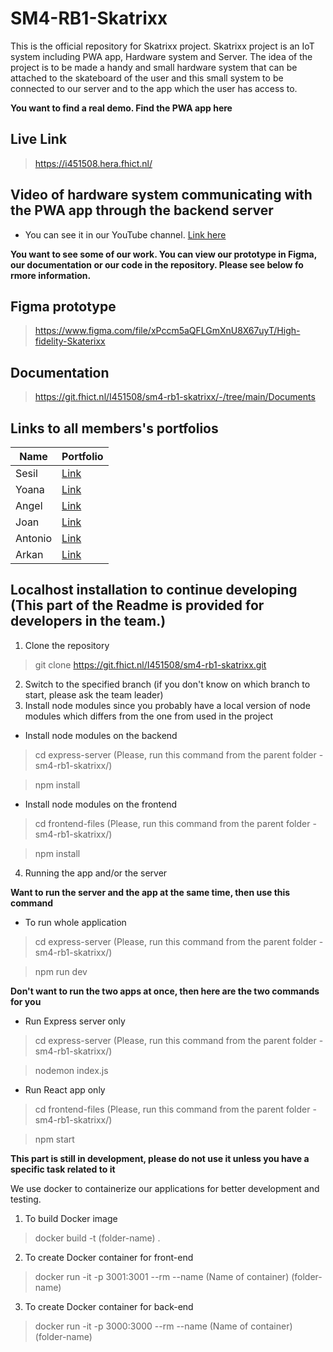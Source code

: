# SM4-RB1-Skatrixx
This is the official repository for Skatrixx project. Skatrixx project is an IoT system
including PWA app, Hardware system and Server. The idea of the project is to be made a 
handy and small hardware system that can be attached to the skateboard of the user and this
small system to be connected to our server and to the app which the user has access to.

**You want to find a real demo. Find the PWA app here**
## Live Link
> https://i451508.hera.fhict.nl/

## Video of hardware system communicating with the PWA app through the backend server
- You can see it in our YouTube channel. [Link here](https://youtu.be/Ymbr5G8lzB0)


**You want to see some of our work. You can view our prototype in Figma, our documentation or our code in the repository. 
Please see below fo rmore information.**

## Figma prototype
> https://www.figma.com/file/xPccm5aQFLGmXnU8X67uyT/High-fidelity-Skaterixx

## Documentation
> https://git.fhict.nl/I451508/sm4-rb1-skatrixx/-/tree/main/Documents

## Links to all members's portfolios

| Name | Portfolio |
| ------ | ------ |
| Sesil | [Link](https://git.fhict.nl/I461891/sesil-portfolio/-/wikis/home) |
| Yoana | [Link](https://git.fhict.nl/I455146/portfolio-yoana-churkina/-/wikis/home) |
| Angel | [Link](https://git.fhict.nl/I451459/individual_repo_smartmobile_semester4/-/wikis/home) |
| Joan | [Link](https://git.fhict.nl/I451508/sm4-rb1-joan_krastanov/-/wikis/home) |
| Antonio | [Link](https://git.fhict.nl/I454917/smartmobile-portfolio/-/wikis/home) |
| Arkan | [Link](https://git.fhict.nl/I451854/shaban_a) |


## Localhost installation to continue developing (**This part of the Readme is provided for developers in the team.**)

1. Clone the repository
> git clone https://git.fhict.nl/I451508/sm4-rb1-skatrixx.git

2. Switch to the specified branch (if you don't know on which branch to start, please ask the team leader)
3. Install node modules since you probably have a local version of node modules which differs from the one from used in the project
- Install node modules on the backend
> cd express-server (Please, run this command from the parent folder - sm4-rb1-skatrixx/)

> npm install
- Install node modules on the frontend
> cd frontend-files (Please, run this command from the parent folder - sm4-rb1-skatrixx/)

> npm install


4. Running the app and/or the server

**Want to run the server and the app at the same time, then use this command**
- To run whole application
> cd express-server (Please, run this command from the parent folder - sm4-rb1-skatrixx/)

> npm run dev 

**Don't want to run the two apps at once, then here are the two commands for you**

- Run Express server only
> cd express-server (Please, run this command from the parent folder - sm4-rb1-skatrixx/)

> nodemon index.js

- Run React app only
> cd frontend-files (Please, run this command from the parent folder - sm4-rb1-skatrixx/)

> npm start


**This part is still in development, please do not use it unless you have a specific task related to it**

We use docker to containerize our applications for better development and testing.
1. To build Docker image
> docker build -t (folder-name) .

2. To create Docker container for front-end
> docker run -it -p 3001:3001 --rm --name (Name of container)  (folder-name)

3. To create Docker container for back-end
> docker run -it -p 3000:3000 --rm --name (Name of container)  (folder-name)

